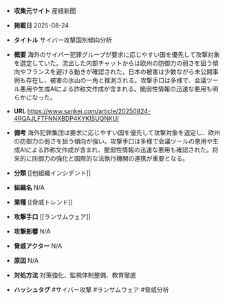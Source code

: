 - **収集元サイト**
産経新聞

- **掲載日**
2025-08-24

- **タイトル**
サイバー攻撃国別傾向分析

- **概要**
海外のサイバー犯罪グループが要求に応じやすい国を優先して攻撃対象を選定していた。流出した内部チャットからは欧州の防御力の弱さを狙う傾向やフランスを避ける動きが確認された。日本の被害は少数ながら未公開事例も存在し、被害の氷山の一角と推測される。攻撃手口は多様で、会議ツール悪用や生成AIによる詐称文作成が含まれる。脆弱性情報の迅速な悪用も明らかになった。

- **URL**
https://www.sankei.com/article/20250824-4RQAJLFTFNNXBDP4KYKISUQNKU/

- **備考**
海外犯罪集団は要求に応じやすい国を優先して攻撃対象を選定し、欧州の防御力の弱さを狙う傾向が強い。攻撃手口は多様で会議ツールの悪用や生成AIによる詐称文作成が含まれ、脆弱性情報の迅速な悪用も確認された。将来的に防御力の強化と国際的な法執行機関の連携が重要となる。

- **分類**
[[他組織インシデント]]

- **組織名**
N/A

- **業種**
[[脅威トレンド]]

- **攻撃手口**
[[ランサムウェア]]

- **攻撃影響**
N/A

- **脅威アクター**
N/A

- **原因**
N/A

- **対処方法**
対策強化、監視体制整備、教育徹底

- **ハッシュタグ**
#サイバー攻撃 #ランサムウェア #脅威分析
